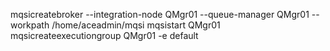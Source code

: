mqsicreatebroker --integration-node QMgr01 --queue-manager QMgr01 --workpath /home/aceadmin/mqsi
mqsistart QMgr01
mqsicreateexecutiongroup QMgr01 -e default